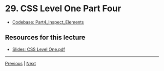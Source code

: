 # 29. CSS Level One Part Four

-   [Codebase: Part4_Inspect_Elements](../../codebase/python-django/CSS_Level_One/Part4_Inspect_Elements)

##  Resources for this lecture


-   [Slides: CSS Level One.pdf](https://python-ds.s3.us-west-1.amazonaws.com/Python-and-Django-Full-Stack-Web-Developer-Bootcamp/Resources/CSS+Level+One.pdf)


---

[Previous](./28_CSS-Level-One-Part-three.md) | [Next](./30_CSS-Level-One-Part-Five.md)